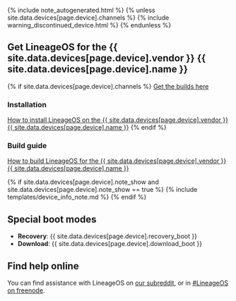 {% include note_autogenerated.html %}
{% unless site.data.devices[page.device].channels %}
{% include warning_discontinued_device.html %}
{% endunless %}

## Get LineageOS for the {{ site.data.devices[page.device].vendor }} {{ site.data.devices[page.device].name }}
{% if site.data.devices[page.device].channels %}
[Get the builds here](https://download.lineageos.org/{{site.data.devices[page.device].codename}})

### Installation
[How to install LineageOS on the {{ site.data.devices[page.device].vendor }} {{ site.data.devices[page.device].name }}]({{site.data.devices[page.device].codename}}_install.html)
{% endif %}

### Build guide
[How to build LineageOS for the {{ site.data.devices[page.device].vendor }} {{ site.data.devices[page.device].name }}]({{site.data.devices[page.device].codename}}_build.html)

{% if site.data.devices[page.device].note_show and site.data.devices[page.device].note_show == true %}
{% include templates/device_info_note.md %}
{% endif %}

## Special boot modes

* **Recovery**: {{ site.data.devices[page.device].recovery_boot }}
* **Download**: {{ site.data.devices[page.device].download_boot }}

## Find help online

You can find assistance with LineageOS on [our subreddit](https://reddit.com/r/LineageOS), or in [#LineageOS on freenode](https://webchat.freenode.net/?channels=LineageOS).
